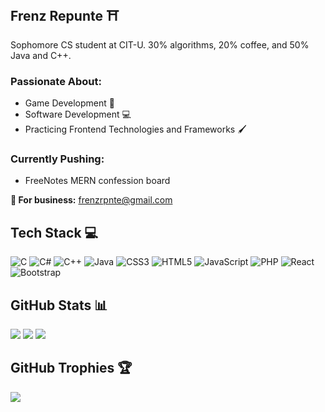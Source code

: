 ## Frenz Repunte ⛩

Sophomore CS student at CIT-U. 30% algorithms, 20% coffee, and 50% Java and C++.

### Passionate About:
- Game Development 👾
- Software Development 💻
- Practicing Frontend Technologies and Frameworks 🖌

### Currently Pushing:
- FreeNotes MERN confession board

**📧 For business:** frenzrpnte@gmail.com

## Tech Stack 💻 
![C](https://img.shields.io/badge/c-%2300599C.svg?style=for-the-badge&logo=c&logoColor=white) 
![C#](https://img.shields.io/badge/c%23-%23239120.svg?style=for-the-badge&logo=csharp&logoColor=white)
![C++](https://img.shields.io/badge/c++-%2300599C.svg?style=for-the-badge&logo=c%2B%2B&logoColor=white)
![Java](https://img.shields.io/badge/java-%23ED8B00.svg?style=for-the-badge&logo=openjdk&logoColor=white)
![CSS3](https://img.shields.io/badge/css3-%231572B6.svg?style=for-the-badge&logo=css3&logoColor=white) 
![HTML5](https://img.shields.io/badge/html5-%23E34F26.svg?style=for-the-badge&logo=html5&logoColor=white) 
![JavaScript](https://img.shields.io/badge/javascript-%23323330.svg?style=for-the-badge&logo=javascript&logoColor=%23F7DF1E)
![PHP](https://img.shields.io/badge/php-%23777BB4.svg?style=for-the-badge&logo=php&logoColor=white)
![React](https://img.shields.io/badge/react-%2320232a.svg?style=for-the-badge&logo=react&logoColor=%2361DAFB) 
![Bootstrap](https://img.shields.io/badge/bootstrap-%238511FA.svg?style=for-the-badge&logo=bootstrap&logoColor=white)

## GitHub Stats 📊
![](https://github-readme-stats.vercel.app/api?username=ChimaRyder&theme=tokyonight&hide_border=false&include_all_commits=false&count_private=true)
![](https://github-readme-stats.vercel.app/api/top-langs/?username=ChimaRyder&theme=tokyonight&hide_border=false&include_all_commits=false&count_private=true&layout=compact)
![](https://github-readme-streak-stats.herokuapp.com/?user=ChimaRyder&theme=tokyonight&hide_border=false)

## GitHub Trophies 🏆
![](https://github-profile-trophy.vercel.app/?username=ChimaRyder&theme=tokyonight&no-frame=false&no-bg=true&margin-w=4)

<!-- Proudly created with GPRM ( https://gprm.itsvg.in ) -->
